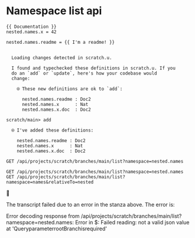 # Namespace list api

```unison
{{ Documentation }}
nested.names.x = 42

nested.names.readme = {{ I'm a readme! }}
```

```ucm

  Loading changes detected in scratch.u.

  I found and typechecked these definitions in scratch.u. If you
  do an `add` or `update`, here's how your codebase would
  change:
  
    ⍟ These new definitions are ok to `add`:
    
      nested.names.readme : Doc2
      nested.names.x      : Nat
      nested.names.x.doc  : Doc2

```
```ucm
scratch/main> add

  ⍟ I've added these definitions:
  
    nested.names.readme : Doc2
    nested.names.x      : Nat
    nested.names.x.doc  : Doc2

```
```api
GET /api/projects/scratch/branches/main/list?namespace=nested.names

```

```api
GET /api/projects/scratch/branches/main/list?namespace=nested.names
GET /api/projects/scratch/branches/main/list?namespace=names&relativeTo=nested
```


🛑

The transcript failed due to an error in the stanza above. The error is:

Error decoding response from /api/projects/scratch/branches/main/list?namespace=nested.names: Error in $: Failed reading: not a valid json value at 'QueryparameterrootBranchisrequired'
